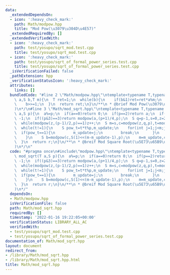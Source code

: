 ```yaml
---
data:
  _extendedDependsOn:
  - icon: ':heavy_check_mark:'
    path: Math/modpow.hpp
    title: "Mod Pow(\u3079\u304D\u4E57)"
  _extendedRequiredBy: []
  _extendedVerifiedWith:
  - icon: ':heavy_check_mark:'
    path: test/yosupo/sqrt_mod.test.cpp
    title: test/yosupo/sqrt_mod.test.cpp
  - icon: ':heavy_check_mark:'
    path: test/yosupo/sqrt_of_formal_power_series.test.cpp
    title: test/yosupo/sqrt_of_formal_power_series.test.cpp
  _isVerificationFailed: false
  _pathExtension: hpp
  _verificationStatusIcon: ':heavy_check_mark:'
  attributes:
    links: []
  bundledCode: "#line 2 \"Math/modpow.hpp\"\ntemplate<typename T,typename S>\nT modpow(T\
    \ a,S b,T m){\n  T ret=1;\n  while(b){\n    if(b&1)ret=ret*a%m;\n    a=a*a%m;\n\
    \    b>>=1;\n  }\n  return ret;\n}\n/**\n * @brief Mod Pow(\u3079\u304D\u4E57\
    )\n*/\n#line 3 \"Math/mod_sqrt.hpp\"\ntemplate<typename T,typename S>\nS mod_sqrt(T\
    \ a,S p){\n  a%=p;\n  if(a==0)return 0;\n  if(p==2)return a;\n  if(modpow(a,(p-1)/2,p)!=1)return\
    \ -1;\n  if((p&3)==3)return modpow(a,(p+1)/4,p);\n  S q=p-1,s=0,z=2;\n  while(!(q&1))q>>=1,s++;\n\
    \  while(modpow(z,(p-1)/2,p)==1)z++;\n  S m=s,c=modpow(z,q,p),t=modpow(a,q,p),r=modpow(a,(q+1)/2,p);\n\
    \  while(t!=1){\n    S pow_t=t*t%p,m_update;\n    for(int j=1;j<m;j++){\n    \
    \  if(pow_t==1){\n        m_update=j;\n        break;\n      }\n      pow_t=pow_t*pow_t%p;\n\
    \    }\n    S b=modpow(c,S(1)<<(m-m_update-1),p);\n    m=m_update,c=modpow(b,2,p),t=(t*b%p)*b%p,r=r*b%p;\n\
    \  }\n  return r;\n}\n/**\n * @breif Mod Square Root(\u5E73\u65B9\u5270\u4F59\
    )\n*/\n"
  code: "#pragma once\n#include\"modpow.hpp\"\ntemplate<typename T,typename S>\nS\
    \ mod_sqrt(T a,S p){\n  a%=p;\n  if(a==0)return 0;\n  if(p==2)return a;\n  if(modpow(a,(p-1)/2,p)!=1)return\
    \ -1;\n  if((p&3)==3)return modpow(a,(p+1)/4,p);\n  S q=p-1,s=0,z=2;\n  while(!(q&1))q>>=1,s++;\n\
    \  while(modpow(z,(p-1)/2,p)==1)z++;\n  S m=s,c=modpow(z,q,p),t=modpow(a,q,p),r=modpow(a,(q+1)/2,p);\n\
    \  while(t!=1){\n    S pow_t=t*t%p,m_update;\n    for(int j=1;j<m;j++){\n    \
    \  if(pow_t==1){\n        m_update=j;\n        break;\n      }\n      pow_t=pow_t*pow_t%p;\n\
    \    }\n    S b=modpow(c,S(1)<<(m-m_update-1),p);\n    m=m_update,c=modpow(b,2,p),t=(t*b%p)*b%p,r=r*b%p;\n\
    \  }\n  return r;\n}\n/**\n * @breif Mod Square Root(\u5E73\u65B9\u5270\u4F59\
    )\n*/"
  dependsOn:
  - Math/modpow.hpp
  isVerificationFile: false
  path: Math/mod_sqrt.hpp
  requiredBy: []
  timestamp: '2022-01-16 19:22:05+00:00'
  verificationStatus: LIBRARY_ALL_AC
  verifiedWith:
  - test/yosupo/sqrt_mod.test.cpp
  - test/yosupo/sqrt_of_formal_power_series.test.cpp
documentation_of: Math/mod_sqrt.hpp
layout: document
redirect_from:
- /library/Math/mod_sqrt.hpp
- /library/Math/mod_sqrt.hpp.html
title: Math/mod_sqrt.hpp
---
```


